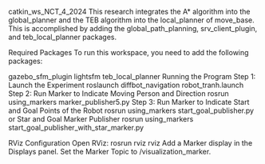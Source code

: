 catkin_ws_NCT_4_2024
This research integrates the A* algorithm into the global_planner and the TEB algorithm into the local_planner of move_base. This is accomplished by adding the global_path_planning, srv_client_plugin, and teb_local_planner packages.

Required Packages
To run this workspace, you need to add the following packages:

gazebo_sfm_plugin
lightsfm
teb_local_planner
Running the Program
Step 1: Launch the Experiment
roslaunch diffbot_navigation robot_tranh.launch
Step 2: Run Marker to Indicate Moving Person and Direction
rosrun using_markers marker_publisher5.py
Step 3: Run Marker to Indicate Start and Goal Points of the Robot
rosrun using_markers start_goal_publisher.py
or Star and Goal Marker Publisher
rosrun using_markers start_goal_publisher_with_star_marker.py 

RViz Configuration
Open RViz:
rosrun rviz rviz
Add a Marker display in the Displays panel.
Set the Marker Topic to /visualization_marker.
